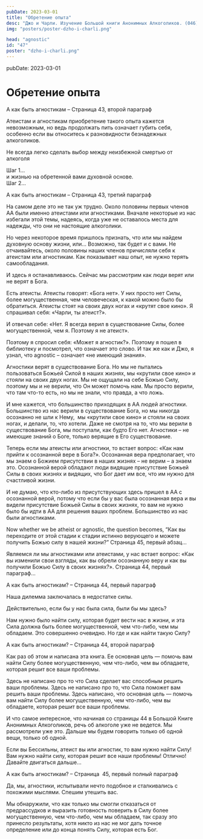 ```yaml
---
pubDate: 2023-03-01
title: "Обретение опыта"
desc: "Джо и Чарли. Изучение Большой книги Анонимных Алкоголиков. (046)"
img: "posters/poster-dzho-i-charli.png"

head: "agnostic"
id: "47"
poster: "dzho-i-charli.png"
---
```


pubDate: 2023-03-01

# Обретение опыта

А как быть агностикам – Страница 43, второй параграф

Атеистам и агностикам приобретение такого опыта кажется невозможным, но ведь продолжать пить означает губить себя, особенно если вы относитесь к разновидности безнадежных алкоголиков.

Не всегда легко сделать выбор между неизбежной смертью от алкоголя

Шаг 1… <br>
и жизнью на обретенной вами духовной основе. <br>
Шаг 2…

А как быть агностикам – Страница 43, третий параграф

На самом деле это не так уж трудно. Около половины первых членов АА были именно атеистами или агностиками. Вначале некоторые из нас избегали этой темы, надеясь, когда уже не оставалось места для надежды, что они не настоящие алкоголики.

Но через некоторое время пришлось признать, что или мы найдем духовную основу жизни, или… Возможно, так будет и с вами. Не отчаивайтесь, около половины наших членов причисляли себя к атеистам или агностикам. Как показывает наш опыт, не нужно терять самообладания.

И здесь я останавливаюсь. Сейчас мы рассмотрим как люди верят или не верят в Бога.

Есть атеисты. Атеисты говорят: «Бога нет». У них просто нет Силы, более могущественная, чем человеческая, к какой можно было бы обратиться. Атеисты стоят на своих двух ногах и «крутят свое кино». Я спрашивал себя: «Чарли, ты атеист?».

И отвечал себе: «Нет. Я всегда верил в существование Силы, более могущественной, чем я. Поэтому я не атеист».

Поэтому я спросил себя: «Может я агностик?». Поэтому я пошел в библиотеку и посмотрел, что означает это слово. И так же как и Джо, я узнал, что agnostic – означает «не имеющий знания».

Агностики верят в существование Бога. Но мы не пытались пользоваться Божьей Силой в наших жизнях, мы «крутили свое кино» и стояли на своих двух ногах. Мы не ощущали на себе Божью Силу, поэтому мы и не верили, что Он может помочь нам. Мы просто верили, что там что-то есть, но мы не знали, что правда, а что ложь.

И мне кажется, что большинство приходящих в АА людей агностики. Большинство из нас верили в существование Бога, но мы никогда  осознанно не шли к Нему,  мы «крутили свое кино» и стояли на своих ногах, и делали, то, что хотели. Даже не смотря на то, что мы верили в существование Бога, мы поступали, как будто Его нет. Агностики – не имеющие знаний о Боге, только верящие в Его существование.

Теперь если мы атеисты или агностики, то встает вопрос: «Как нам прийти к осознанной вере в Бога?». Осознанная вера предполагает, что мы знаем о Божием присутствии в наших жизнях – не верим – а знаем это. Осознанной верой обладают люди видящие присутствие Божьей Силы в своих жизнях и видящих, что Бог дает им все, что им нужно для счастливой жизни.

И не думаю, что кто-либо из присутствующих здесь пришел в АА с осознанной верой, потому что если бы у вас была осознанная вера и вы видели присутствие Божьей Силы в своих жизнях, то вам не нужно было бы идти в АА для решения ваших проблем. Большинство из нас были агностиками.

Now whether we be atheist or agnostic, the question becomes, “Как вы переходите от этой стадии к стадии истинно верующего и можете получить Божью силу в нашей жизни?” Страница 45, первый абзац...

Являемся ли мы агностиками или атеистами, у нас встает вопрос: «Как вы изменили свои взгляды, как вы обрели осознанную веру и как вы получили Божью Силу в своих жизнях?». Страница 44, первый параграф…

А как быть агностикам? – Страница 44, первый параграф

Наша дилемма заключалась в недостатке силы.

Действительно, если бы у нас была сила, были бы мы здесь?

Нам нужно было найти силу, которая будет вести нас в жизни, и эта Сила должна быть более могущественной, чем что-либо, чем мы обладаем. Это совершенно очевидно. Но где и как найти такую Силу?

А как быть агностикам? – Страница 44, второй параграф

Как раз об этом и написана эта книга. Ее основная цель — помочь вам найти Силу более могущественную, чем что-либо, чем вы обладаете, которая решит все ваши проблемы.

Здесь не написано про то что Сила сделает вас способным решить ваши проблемы. Здесь не написано про то, что Сила поможет вам решить ваши проблемы. Здесь написано, что основная цель — помочь вам найти Силу более могущественную, чем что-либо, чем вы обладаете, которая решит все ваши проблемы.

И что самое интересное, что начиная со страницы 44 в Большой Книге Анонимных Алкоголиков, речь об алкоголе уже не ведется. Мы рассмотрели уже это. Дальше мы будем говорить только об одной вещи, только об одной.

Если вы Бессильны, атеист вы или агностик, то вам нужно найти Силу! Вам нужно найти силу, которая решит все наши проблемы!
Отлично! Давайте двигаться дальше…

А как быть агностикам? – Страница  45, первый полный параграф

Да, мы, агностики, испытывали нечто подобное и сталкивались с похожими мыслями. Спешим утешить вас.

Мы обнаружили, что как только мы смогли отказаться от предрассудков и выразить готовность поверить в Силу более могущественную, чем что-либо, чем мы обладаем, так сразу это принесло результаты, хотя никто из нас не мог дать точное определение или до конца понять Силу, которая есть Бог.
